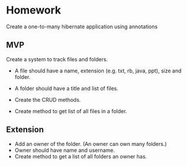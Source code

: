 # Homework

Create a one-to-many hibernate application using annotations

## MVP

Create a system to track files and folders.

- A file should have a name, extension (e.g. txt, rb, java, ppt), size and folder.
- A folder should have a title and list of files.

- Create the CRUD methods.

- Create method to get list of all files in a folder.


## Extension

- Add an owner of the folder. (An owner can own many folders.)
- Owner should have name and username.
- Create method to get a list of all folders an owner has.
